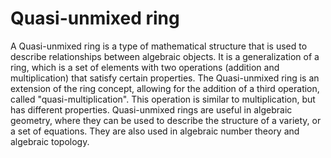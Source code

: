 # Quasi-unmixed ring

A Quasi-unmixed ring is a type of mathematical structure that is used to describe relationships between algebraic objects. It is a generalization of a ring, which is a set of elements with two operations (addition and multiplication) that satisfy certain properties. The Quasi-unmixed ring is an extension of the ring concept, allowing for the addition of a third operation, called "quasi-multiplication". This operation is similar to multiplication, but has different properties. Quasi-unmixed rings are useful in algebraic geometry, where they can be used to describe the structure of a variety, or a set of equations. They are also used in algebraic number theory and algebraic topology.
